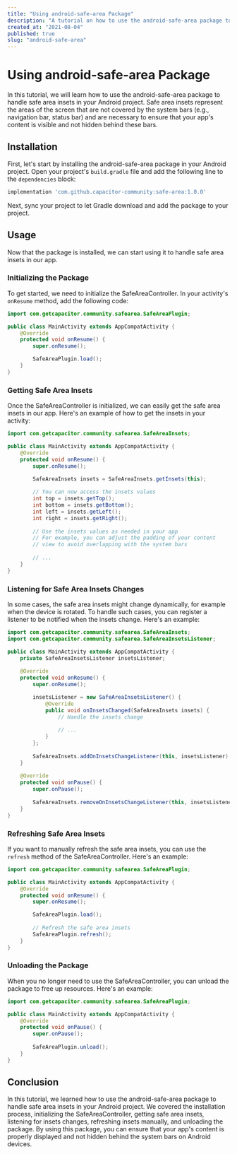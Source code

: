```yaml
---
title: "Using android-safe-area Package"
description: "A tutorial on how to use the android-safe-area package to handle safe area insets in your Android project."
created_at: "2021-08-04"
published: true
slug: "android-safe-area"
---
```


# Using android-safe-area Package

In this tutorial, we will learn how to use the android-safe-area package to handle safe area insets in your Android project. Safe area insets represent the areas of the screen that are not covered by the system bars (e.g., navigation bar, status bar) and are necessary to ensure that your app's content is visible and not hidden behind these bars.

## Installation

First, let's start by installing the android-safe-area package in your Android project. Open your project's `build.gradle` file and add the following line to the `dependencies` block:

```groovy
implementation 'com.github.capacitor-community:safe-area:1.0.0'
```

Next, sync your project to let Gradle download and add the package to your project.

## Usage

Now that the package is installed, we can start using it to handle safe area insets in our app.

### Initializing the Package

To get started, we need to initialize the SafeAreaController. In your activity's `onResume` method, add the following code:

```java
import com.getcapacitor.community.safearea.SafeAreaPlugin;

public class MainActivity extends AppCompatActivity {
    @Override
    protected void onResume() {
        super.onResume();

        SafeAreaPlugin.load();
    }
}
```

### Getting Safe Area Insets

Once the SafeAreaController is initialized, we can easily get the safe area insets in our app. Here's an example of how to get the insets in your activity:

```java
import com.getcapacitor.community.safearea.SafeAreaInsets;

public class MainActivity extends AppCompatActivity {
    @Override
    protected void onResume() {
        super.onResume();

        SafeAreaInsets insets = SafeAreaInsets.getInsets(this);
        
        // You can now access the insets values
        int top = insets.getTop();
        int bottom = insets.getBottom();
        int left = insets.getLeft();
        int right = insets.getRight();
        
        // Use the insets values as needed in your app
        // For example, you can adjust the padding of your content
        // view to avoid overlapping with the system bars
        
        // ...
    }
}
```

### Listening for Safe Area Insets Changes

In some cases, the safe area insets might change dynamically, for example when the device is rotated. To handle such cases, you can register a listener to be notified when the insets change. Here's an example:

```java
import com.getcapacitor.community.safearea.SafeAreaInsets;
import com.getcapacitor.community.safearea.SafeAreaInsetsListener;

public class MainActivity extends AppCompatActivity {
    private SafeAreaInsetsListener insetsListener;
    
    @Override
    protected void onResume() {
        super.onResume();

        insetsListener = new SafeAreaInsetsListener() {
            @Override
            public void onInsetsChanged(SafeAreaInsets insets) {
                // Handle the insets change
                
                // ...
            }
        };
        
        SafeAreaInsets.addOnInsetsChangeListener(this, insetsListener);
    }
    
    @Override
    protected void onPause() {
        super.onPause();
        
        SafeAreaInsets.removeOnInsetsChangeListener(this, insetsListener);
    }
}
```

### Refreshing Safe Area Insets

If you want to manually refresh the safe area insets, you can use the `refresh` method of the SafeAreaController. Here's an example:

```java
import com.getcapacitor.community.safearea.SafeAreaPlugin;

public class MainActivity extends AppCompatActivity {
    @Override
    protected void onResume() {
        super.onResume();

        SafeAreaPlugin.load();
        
        // Refresh the safe area insets
        SafeAreaPlugin.refresh();
    }
}
```

### Unloading the Package

When you no longer need to use the SafeAreaController, you can unload the package to free up resources. Here's an example:

```java
import com.getcapacitor.community.safearea.SafeAreaPlugin;

public class MainActivity extends AppCompatActivity {
    @Override
    protected void onPause() {
        super.onPause();
        
        SafeAreaPlugin.unload();
    }
}
```

## Conclusion

In this tutorial, we learned how to use the android-safe-area package to handle safe area insets in your Android project. We covered the installation process, initializing the SafeAreaController, getting safe area insets, listening for insets changes, refreshing insets manually, and unloading the package. By using this package, you can ensure that your app's content is properly displayed and not hidden behind the system bars on Android devices.